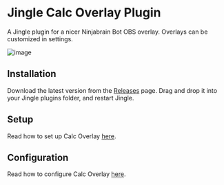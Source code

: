 # Jingle Calc Overlay Plugin

A Jingle plugin for a nicer Ninjabrain Bot OBS overlay. Overlays can be customized in settings.

![image](https://github.com/user-attachments/assets/5e522f9b-ef3b-46dc-bafa-728589848235)

## Installation

Download the latest version from the [Releases](https://github.com/marin774/Jingle-CalcOverlay-Plugin/releases) page. Drag and drop it into your Jingle plugins folder, and restart Jingle.

## Setup
Read how to set up Calc Overlay [here](setup.md#enable-api-in-ninjabrain-bot).

## Configuration
Read how to configure Calc Overlay [here](setup.md#configuring-calc-overlay).
